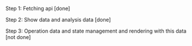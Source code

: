 Step 1:
Fetching api [done]

Step 2:
Show data and analysis data [done]

Step 3:
Operation data and state management and  rendering with this data [not done]


